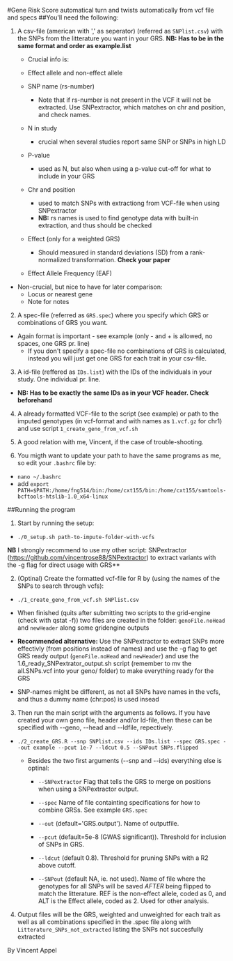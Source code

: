 #Gene Risk Score automatical turn and twists automatically from vcf file and specs
##You'll need the following:
 1. A csv-file (american with ',' as seperator) (referred as `SNPlist.csv`) with the SNPs from the litterature you want in your GRS. **NB: Has to be in the same format and order as 
example.list**
    * Crucial info is: 
    * Effect allele and non-effect allele
    * SNP name (rs-number)
      * Note that if rs-number is not present in the VCF it will not be extracted. Use SNPextractor, which matches on chr and position, and check names.
    * N in study 
      * crucial when several studies report same SNP or SNPs in high LD
    * P-value 
      * used as N, but also when using a p-value cut-off for what to include in your GRS
    * Chr and position
      * used to match SNPs with extractiong from VCF-file when using SNPextractor
      * **NB:** rs names is used to find genotype data with built-in extraction, and thus should be checked

    * Effect (only for a weighted GRS)
      * Should measured in standard deviations (SD) from a rank-normalized transformation. **Check your paper**
    * Effect Allele Frequency (EAF)

  * Non-crucial, but nice to have for later comparison:
    * Locus or nearest gene
    * Note for notes

2. A spec-file (referred as `GRS.spec`) where you specify which GRS or combinations of GRS you want. 
  * Again format is important - see example (only - and + is allowed, no spaces, one GRS pr. line)
    * If you don't specify a spec-file no combinations of GRS is calculated, instead you will just get one GRS for each trait in your csv-file.

3. A id-file (reffered as `IDs.list`) with the IDs of the individuals in your study. One individual pr. line. 
  * **NB: Has to be exactly the same IDs as in your VCF header. Check beforehand**

4. A already formatted VCF-file to the script (see example) or path to the imputed genotypes (in vcf-format and with names as `1.vcf.gz` for chr1) and use script
`1_create_geno_from_vcf.sh`

5. A good relation with me, Vincent, if the case of trouble-shooting.

6. You migth want to update your path to have the same programs as me, so edit your `.bashrc` file by:
 * `nano ~/.bashrc`
 * add `export PATH=$PATH:/home/fng514/bin:/home/cxt155/bin:/home/cxt155/samtools-bcftools-htslib-1.0_x64-linux`

##Running the program

1. Start by running the setup:

  * `./0_setup.sh path-to-impute-folder-with-vcfs`

**NB** I strongly recommend to use my other script: SNPextractor (https://github.com/vincentrose88/SNPextractor) to extract variants with the -g flag for direct usage with GRS**

2. (Optinal) Create the formatted vcf-file for R by (using the names of the SNPs to search through vcfs):

  * `./1_create_geno_from_vcf.sh SNPlist.csv`

  * When finished (quits after submitting two scripts to the grid-engine (check with qstat -f)) two files are created in the folder: `genoFile.noHead` and `newHeader` along some gridengine outputs

  * **Recommended alternative:** Use the SNPextractor to extract SNPs more effectivly (from positions instead of names) and use the -g flag to get GRS ready output (`genoFile.noHead` and `newHeader`) and use the 1.6_ready_SNPextrator_output.sh script (remember to mv the all.SNPs.vcf into your geno/ folder) to make everything ready for the GRS
   * SNP-names might be different, as not all SNPs have names in the vcfs, and thus a dummy name (chr:pos) is used insead

3. Then run the main script with the arguments as follows. If you have created your own geno file, header and/or ld-file, then these can be specified with --geno, --head and --ldfile, repectively.

  * `./2_create_GRS.R --snp SNPlist.csv --ids IDs.list --spec GRS.spec --out example --pcut 1e-7 --ldcut 0.5 --SNPout SNPs.flipped` 

    * Besides the two first arguments (--snp and --ids) everything else is optinal:

      * `--SNPextractor` Flag that tells the GRS to merge on positions when using a SNPextractor output.
    
      * `--spec` Name of file containting specifications for how to combine GRSs. See example `GRS.spec`

      * `--out` (default='GRS.output'). Name of outputfile.

      * `--pcut` (default=5e-8 (GWAS significant)). Threshold for inclusion of SNPs in GRS.

      * `--ldcut` (default 0.8). Threshold for pruning SNPs with a R2 above cutoff.

      * `--SNPout` (default NA, ie. not used). Name of file where the genotypes for all SNPs will be saved *AFTER* being flipped to match the litterature. REF is the non-effect allele, coded as 0, and ALT is the Effect allele, coded as 2. Used for other analysis.

4. Output files will be the GRS, weighted and unweighted for each trait as well as all combinations specified in the .spec file along with `Litterature_SNPs_not_extracted` listing the SNPs not succesfully extracted


By Vincent Appel
